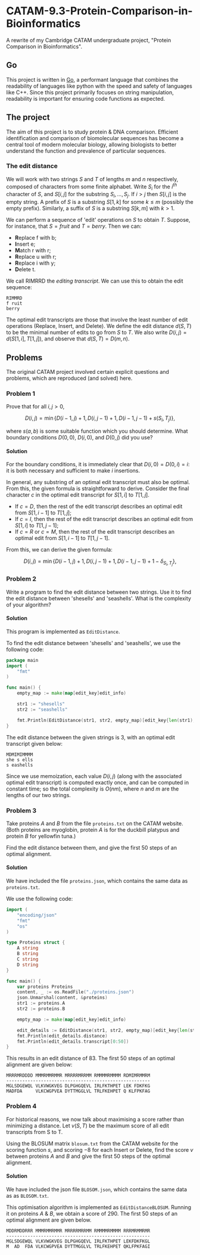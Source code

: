# CATAM-9.3-Protein-Comparison-in-Bioinformatics

A rewrite of my Cambridge CATAM undergraduate project, "Protein Comparison in Bioinformatics".

## Go

This project is written in [Go](https://go.dev/learn/), a performant language that combines the readability of languages like python with the speed and safety of languages like C++. Since this project primarily focuses on string manipulation, readability is important for ensuring code functions as expected.

## The project

The aim of this project is to study protein & DNA comparison. Efficient identification and comparison of biomolecular sequences has become a central tool of modern molecular biology, allowing biologists to better understand the function and prevalence of particular sequences.

### The edit distance

We will work with two strings $S$ and $T$ of lengths $m$ and $n$ respectively, composed of characters from some finite alphabet. Write $S_i$ for the $i^{th}$ character of $S$, and $S[i, j]$ for the substring $S_i, ..., S_j$. If $i > j$ then $S[i, j]$ is the empty string. A prefix of $S$ is a substring $S[1, k]$ for some $k \leq m$ (possibly the empty prefix). Similarly, a suffix of $S$ is a substring $S[k, m]$ with $k > 1$.

We can perform a sequence of 'edit' operations on $S$ to obtain $T$. Suppose, for instance, that $S = fruit$ and $T = berry$. Then we can:

- **R**eplace f with b;
- **I**nsert e;
- **M**atch r with r;
- **R**eplace u with r;
- **R**eplace i with y;
- **D**elete t.

We call RIMRRD the _editing transcript_. We can use this to obtain the edit sequence:
```
RIMMRD
f ruit
berry
```
The optimal edit transcripts are those that involve the least number of edit operations (Replace, Insert, and Delete). We define the edit distance $d(S, T)$ to be the minimal number of edits to go from $S$ to $T$. We also write $D(i, j) = d(S[1, i], T[1, j])$, and observe that $d(S, T) = D(m, n)$.

## Problems

The original CATAM project involved certain explicit questions and problems, which are reproduced (and solved) here.

### Problem 1

Prove that for all $i, j > 0$, 

$$D(i,j) = \min\{D(i-1,j) + 1, D(i,j-1) + 1, D(i-1,j-1) + s(S_i,T_j)\},$$

where $s(a,b)$ is some suitable function which you should determine. What boundary conditions $D(0,0)$, $D(i,0)$, and $D(0,j)$ did you use?

#### Solution

For the boundary conditions, it is immediately clear that $D(i,0) = D(0,i) = i$: it is both necessary and sufficient to make $i$ insertions.

In general, any substring of an optimal edit transcript must also be optimal. From this, the given formula is straightforward to derive. Consider the final character $c$ in the optimal edit transcript for $S[1,i]$ to $T[1,j]$.

- If $c=D$, then the rest of the edit transcript describes an optimal edit from $S[1,i-1]$ to $T[1,j]$;
- If $c=I$, then the rest of the edit transcript describes an optimal edit from $S[1,i]$ to $T[1,j-1]$;
- If $c=R$ or $c=M$, then the rest of the edit transcript describes an optimal edit from $S[1,i-1]$ to $T[1,j-1]$.

From this, we can derive the given formula:

$$D(i,j) = \min\{D(i-1,j) + 1, D(i,j-1) + 1, D(i-1,j-1) + 1 - \delta_{S_i,T_j}\},$$

### Problem 2

Write a program to find the edit distance between two strings. Use it to find the edit distance between 'shesells' and 'seashells'. What is the complexity of your algorithm?

#### Solution

This program is implemented as `EditDistance`.

To find the edit distance between 'shesells' and 'seashells', we use the following code:

```go
package main
import (
	"fmt"
)

func main() {
	empty_map := make(map[edit_key]edit_info)

	str1 := "shesells"
	str2 := "seashells" 

	fmt.Println(EditDistance(str1, str2, empty_map)[edit_key{len(str1), len(str2)}])
}
```

The edit distance between the given strings is 3, with an optimal edit transcript given below:

```
MDMIMIMMMM
she s ells
s eashells
```
Since we use memoization, each value $D(i,j)$ (along with the associated optimal edit transcript) is computed exactly once, and can be computed in constant time; so the total complexity is $O(nm)$, where $n$ and $m$ are the lengths of our two strings.

### Problem 3

Take proteins $A$ and $B$ from the file `proteins.txt` on the CATAM website. (Both proteins are myoglobin, protein $A$ is for the duckbill platypus and protein $B$ for yellowfin tuna.) 

Find the edit distance between them, and give the first 50 steps of an optimal alignment.

#### Solution

We have included the file `proteins.json`, which contains the same data as `proteins.txt`.

We use the following code:

```go
import (
	"encoding/json"
	"fmt"
	"os"
)

type Proteins struct {
	A string
	B string
	C string
	D string
}

func main() {
	var proteins Proteins
	content, _ := os.ReadFile("./proteins.json")
	json.Unmarshal(content, &proteins)
	str1 := proteins.A
	str2 := proteins.B

	empty_map := make(map[edit_key]edit_info)

	edit_details := EditDistance(str1, str2, empty_map)[edit_key{len(str1), len(str2)}]
	fmt.Println(edit_details.distance)
	fmt.Println(edit_details.transcript[0:50])
}
```
This results in an edit distance of 83. The first 50 steps of an optimal alignment are given below:

```
MRRRMRDDDD MMMRMMRMMR MRRRRMRRMM RMMMMRMMMM RDMIMRMMRM
------------------------------------------------------
MGLSDGEWQL VLKVWGKVEG DLPGHGQEVL IRLFKTHPET LEK FDKFKG
MADFDA     VLKCWGPVEA DYTTMGGLVL TRLFKEHPET Q KLFPKFAG
```

### Problem 4

For historical reasons, we now talk about maximising a score rather than minimizing a distance. Let $v(S,T)$ be the maximum score of all edit transcripts from S to T.

Using the BLOSUM matrix `blosum.txt` from the CATAM website for the scoring function $s$, and scoring $-8$ for each Insert or Delete, find the score $v$ between proteins $A$ and $B$ and give the first 50 steps of the optimal alignment.

#### Solution

We have included the json file `BLOSOM.json`, which contains the same data as as `BLOSOM.txt`.

This optimisation algorithm is implemented as `EditDistanceBLOSUM`. Running it on proteins $A$ & $B$, we obtain a score of 290. The first 50 steps of an optimal alignment are given below.

```
MDDRMDDRRR MMMRMMRMMR MRRRRMRRMM RMMMMRMMMM RRRMRMMRMR
------------------------------------------------------
MGLSDGEWQL VLKVWGKVEG DLPGHGQEVL IRLFKTHPET LEKFDKFKGL
M  AD  FDA VLKCWGPVEA DYTTMGGLVL TRLFKEHPET QKLFPKFAGI
```

